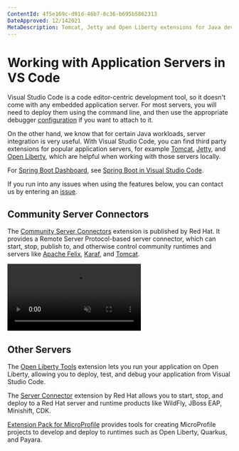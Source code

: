 ```yaml
---
ContentId: 4f5e169c-d91d-46b7-8c36-b695b5862313
DateApproved: 12/142021
MetaDescription: Tomcat, Jetty and Open Liberty extensions for Java developer using Visual Studio Code.
---
```

# Working with Application Servers in VS Code

Visual Studio Code is a code editor-centric development tool, so it doesn't come with any embedded application server. For most servers, you will need to deploy them using the command line, and then use the appropriate debugger [configuration](/docs/java/java-debugging.md#configure) if you want to attach to it.

On the other hand, we know that for certain Java workloads, server integration is very useful. With Visual Studio Code, you can find third party extensions for popular application servers, for example [Tomcat](https://tomcat.apache.org/), [Jetty](https://www.eclipse.org/jetty/), and [Open Liberty](https://openliberty.io/), which are helpful when working with those servers locally.

For [Spring Boot Dashboard](https://marketplace.visualstudio.com/items?itemName=vscjava.vscode-spring-boot-dashboard), see [Spring Boot in Visual Studio Code](/docs/java/java-spring-boot.md).

If you run into any issues when using the features below, you can contact us by entering an [issue](https://github.com/microsoft/vscode-java-pack/issues).

## Community Server Connectors

The [Community Server Connectors](https://marketplace.visualstudio.com/items?itemName=redhat.vscode-community-server-connector) extension is published by Red Hat. It provides a Remote Server Protocol-based server connector, which can start, stop, publish to, and otherwise control community runtimes and servers like [Apache Felix](https://felix.apache.org/documentation/index.html), [Karaf](https://karaf.apache.org/), and [Tomcat](https://tomcat.apache.org/).

<video src="images/java-tomcat-jetty/server-connector.mp4" autoplay loop muted playsinline controls title="Community server connectors">
</video>

## Other Servers

The [Open Liberty Tools](https://marketplace.visualstudio.com/items?itemName=Open-Liberty.liberty-dev-vscode-ext) extension lets you run your application on Open Liberty, allowing you to deploy, test, and debug your application from Visual Studio Code.

The [Server Connector](https://marketplace.visualstudio.com/items?itemName=redhat.vscode-server-connector) extension by Red Hat allows you to start, stop, and deploy to a Red Hat server and runtime products like WildFly, JBoss EAP, Minishift, CDK.

[Extension Pack for MicroProfile](https://marketplace.visualstudio.com/items?itemName=MicroProfile-Community.vscode-microprofile-pack) provides tools for creating MicroProfile projects to develop and deploy to runtimes such as Open Liberty, Quarkus, and Payara.
